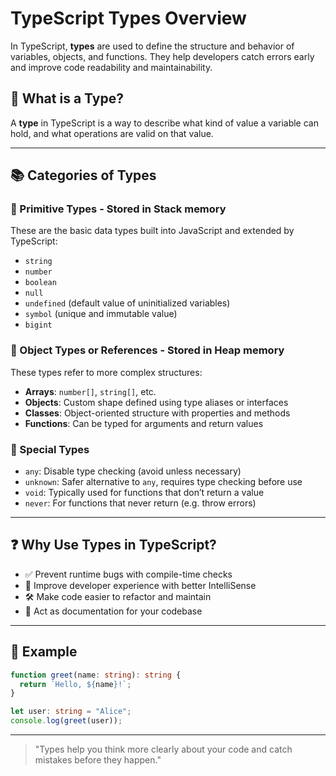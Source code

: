 # TypeScript Types Overview

In TypeScript, **types** are used to define the structure and behavior of variables, objects, and functions. They help developers catch errors early and improve code readability and maintainability.

## 📌 What is a Type?

A **type** in TypeScript is a way to describe what kind of value a variable can hold, and what operations are valid on that value.

---

## 📚 Categories of Types

### 🔸 Primitive Types - Stored in Stack memory

These are the basic data types built into JavaScript and extended by TypeScript:

* `string`
* `number`
* `boolean`
* `null`
* `undefined` (default value of uninitialized variables)
* `symbol` (unique and immutable value)
* `bigint`

### 🔸 Object Types or References - Stored in Heap memory

These types refer to more complex structures:

* **Arrays**: `number[]`, `string[]`, etc.
* **Objects**: Custom shape defined using type aliases or interfaces
* **Classes**: Object-oriented structure with properties and methods
* **Functions**: Can be typed for arguments and return values

### 🔸 Special Types

* `any`: Disable type checking (avoid unless necessary)
* `unknown`: Safer alternative to `any`, requires type checking before use
* `void`: Typically used for functions that don’t return a value
* `never`: For functions that never return (e.g. throw errors)

---

## ❓ Why Use Types in TypeScript?

* ✅ Prevent runtime bugs with compile-time checks
* 🧠 Improve developer experience with better IntelliSense
* 🛠️ Make code easier to refactor and maintain
* 📄 Act as documentation for your codebase

---

## 🧪 Example

```ts
function greet(name: string): string {
  return `Hello, ${name}!`;
}

let user: string = "Alice";
console.log(greet(user));
```

---

> "Types help you think more clearly about your code and catch mistakes before they happen."
